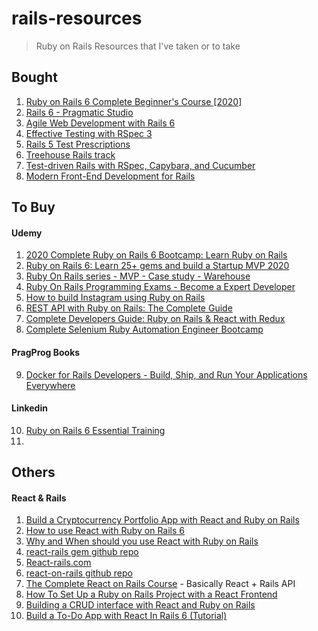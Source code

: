 # rails-resources
> Ruby on Rails Resources that I've taken or to take

## Bought
1. [Ruby on Rails 6 Complete Beginner's Course [2020]](https://www.udemy.com/course/complete-beginners-course-for-ruby-on-rails-6/)
2. [Rails 6 - Pragmatic Studio](https://pragmaticstudio.com/courses/rails)
3. [Agile Web Development with Rails 6](https://pragprog.com/titles/rails6/agile-web-development-with-rails-6/)
4. [Effective Testing with RSpec 3](https://pragprog.com/titles/rspec3/effective-testing-with-rspec-3/)
5. [Rails 5 Test Prescriptions](https://pragprog.com/titles/nrtest3/rails-5-test-prescriptions/)
6. [Treehouse Rails track](https://teamtreehouse.com/tracks/rails-development)
7. [Test-driven Rails with RSpec, Capybara, and Cucumber](https://www.pluralsight.com/courses/test-driven-rails-rspec-capybara-cucumber)
8. [Modern Front-End Development for Rails](https://pragprog.com/titles/nrclient/modern-front-end-development-for-rails/)


## To Buy
#### Udemy
1. [2020 Complete Ruby on Rails 6 Bootcamp: Learn Ruby on Rails](https://www.udemy.com/course/2020-complete-ruby-on-rails-6-bootcamp-learn-ruby-on-rails/)
2. [Ruby on Rails 6: Learn 25+ gems and build a Startup MVP 2020](https://www.udemy.com/course/ruby-on-rails-6-learn-20-gems-build-an-e-learning-platform/)
3. [Ruby On Rails series - MVP - Case study - Warehouse](https://www.udemy.com/course/ruby-on-rails-series-mvp-case-study-warehouse/)
4. [Ruby On Rails Programming Exams - Become a Expert Developer](https://www.udemy.com/course/ruby-on-rails-programming-exams-become-a-expert-developer/)
5. [How to build Instagram using Ruby on Rails](https://www.udemy.com/course/how-to-build-instagram-using-ruby-on-rails/)
6. [REST API with Ruby on Rails: The Complete Guide](https://www.udemy.com/course/ruby-on-rails-api-the-complete-guide/)
7. [Complete Developers Guide: Ruby on Rails & React with Redux](https://www.udemy.com/course/rubyrailsreactredux/)
8. [Complete Selenium Ruby Automation Engineer Bootcamp](https://www.udemy.com/course/complete-automation-engineer-bootcamp/)
#### PragProg Books
9. [Docker for Rails Developers - Build, Ship, and Run Your Applications Everywhere](https://pragprog.com/titles/ridocker/docker-for-rails-developers/)

#### Linkedin
10. [Ruby on Rails 6 Essential Training](https://www.linkedin.com/learning/ruby-on-rails-6-essential-training)
11. []()

## Others
#### React & Rails
1. [Build a Cryptocurrency Portfolio App with React and Ruby on Rails](https://www.youtube.com/watch?v=dpYPLUO3QcI&ab_channel=zayne)
2. [How to use React with Ruby on Rails 6](https://learnetto.com/blog/react-rails)
3. [Why and When should you use React with Ruby on Rails](https://dev.to/solutelabs/why-and-when-should-you-use-react-with-ruby-on-rails-2cfc)
4. [react-rails gem github repo](https://github.com/reactjs/react-rails)
5. [React-rails.com](https://www.react-rails.com/)
6. [react-on-rails github repo](https://github.com/shakacode/react_on_rails)
7. [The Complete React on Rails Course](https://learnetto.com/users/hrishio/courses/react-rails-course) - Basically React + Rails API
8. [How To Set Up a Ruby on Rails Project with a React Frontend](https://www.digitalocean.com/community/tutorials/how-to-set-up-a-ruby-on-rails-project-with-a-react-frontend)
9. [Building a CRUD interface with React and Ruby on Rails](https://www.pluralsight.com/guides/building-a-crud-interface-with-react-and-ruby-on-rails)
10. [Build a To-Do App with React In Rails 6 (Tutorial)](https://hackernoon.com/build-a-to-do-app-with-react-in-rails-6-tutorial-pu2d3uta)
